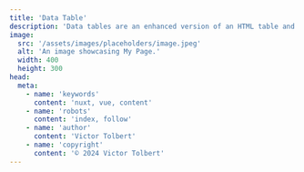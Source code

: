 ```yaml
---
title: 'Data Table'
description: 'Data tables are an enhanced version of an HTML table and are used to display tabular data.'
image:
  src: '/assets/images/placeholders/image.jpeg'
  alt: 'An image showcasing My Page.'
  width: 400
  height: 300
head:
  meta:
    - name: 'keywords'
      content: 'nuxt, vue, content'
    - name: 'robots'
      content: 'index, follow'
    - name: 'author'
      content: 'Victor Tolbert'
    - name: 'copyright'
      content: '© 2024 Victor Tolbert'
---
```

